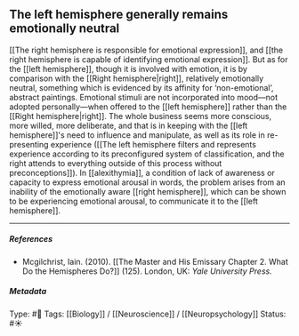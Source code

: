 ## The left hemisphere generally remains emotionally neutral  # 

[[The right hemisphere is responsible for emotional expression]], and [[the right hemisphere is capable of identifying emotional expression]]. But as for the [[left hemisphere]], though it is involved with emotion, it is by comparison with the [[Right hemisphere|right]], relatively emotionally neutral, something which is evidenced by its affinity for ‘non-emotional’, abstract paintings. Emotional stimuli are not incorporated into mood—not adopted personally—when offered to the [[left hemisphere]] rather than the [[Right hemisphere|right]]. The whole business seems more conscious, more willed, more deliberate, and that is in keeping with the [[left hemisphere]]'s need to influence and manipulate, as well as its role in re-presenting experience ([[The left hemisphere filters and represents experience according to its preconfigured system of classification, and the right attends to everything outside of this process without preconceptions]]). In [[alexithymia]], a condition of lack of awareness or capacity to express emotional arousal in words, the problem arises from an inability of the emotionally aware [[right hemisphere]], which can be shown to be experiencing emotional arousal, to communicate it to the [[left hemisphere]].

___

##### References

- Mcgilchrist, Iain. (2010). [[The Master and His Emissary Chapter 2. What Do the Hemispheres Do?]] (125). London, UK: _Yale University Press._

##### Metadata

Type: #🔴 
Tags: [[Biology]] / [[Neuroscience]] / [[Neuropsychology]] 
Status: #☀️ 